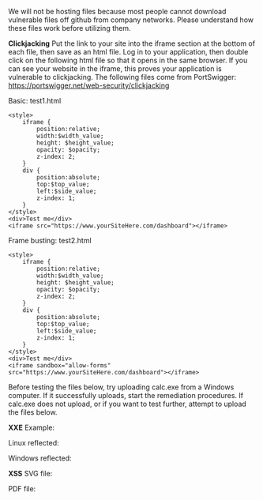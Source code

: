We will not be hosting files because most people cannot download vulnerable files off github from company networks.
Please understand how these files work before utilizing them.


**Clickjacking**
Put the link to your site into the iframe section at the bottom of each file, then save as an html file. Log in to your application, then double click on the following html file so that it opens in the same browser. If you can see your website in the iframe, this proves your application is vulnerable to clickjacking.
The following files come from PortSwigger: https://portswigger.net/web-security/clickjacking

Basic:
test1.html
```
<style>
    iframe {
        position:relative;
        width:$width_value;
        height: $height_value;
        opacity: $opacity;
        z-index: 2;
    }
    div {
        position:absolute;
        top:$top_value;
        left:$side_value;
        z-index: 1;
    }
</style>
<div>Test me</div>
<iframe src="https://www.yourSiteHere.com/dashboard"></iframe>
```

Frame busting:
test2.html
```
<style>
    iframe {
        position:relative;
        width:$width_value;
        height: $height_value;
        opacity: $opacity;
        z-index: 2;
    }
    div {
        position:absolute;
        top:$top_value;
        left:$side_value;
        z-index: 1;
    }
</style>
<div>Test me</div>
<iframe sandbox="allow-forms"
src="https://www.yourSiteHere.com/dashboard"></iframe>
```



Before testing the files below, try uploading calc.exe from a Windows computer. If it successfully uploads, start the remediation procedures. If calc.exe does not upload, or if you want to test further, attempt to upload the files below.

**XXE**
Example:

Linux reflected:


Windows reflected:




**XSS**
SVG file:


PDF file:








